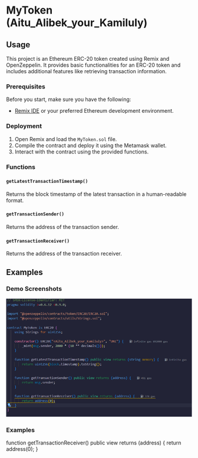 # MyToken (Aitu_Alibek_your_Kamiluly)

## Usage

This project is an Ethereum ERC-20 token created using Remix and OpenZeppelin. It provides basic functionalities for an ERC-20 token and includes additional features like retrieving transaction information.

### Prerequisites

Before you start, make sure you have the following:

- [Remix IDE](https://remix.ethereum.org/) or your preferred Ethereum development environment.

### Deployment

1. Open Remix and load the `MyToken.sol` file.
2. Compile the contract and deploy it using the Metamask wallet.
3. Interact with the contract using the provided functions.

### Functions

#### `getLatestTransactionTimestamp()`

Returns the block timestamp of the latest transaction in a human-readable format.

#### `getTransactionSender()`

Returns the address of the transaction sender.

#### `getTransactionReceiver()`

Returns the address of the transaction receiver.

## Examples

### Demo Screenshots



![Screenshot](demoscreenshot.png)


### Examples

function getTransactionReceiver() public view returns (address) {
        return address(0);
    }